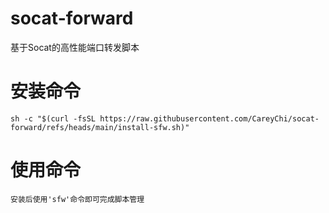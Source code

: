 # socat-forward
基于Socat的高性能端口转发脚本

# 安装命令
`sh -c "$(curl -fsSL https://raw.githubusercontent.com/CareyChi/socat-forward/refs/heads/main/install-sfw.sh)"`

# 使用命令
`安装后使用'sfw'命令即可完成脚本管理`

